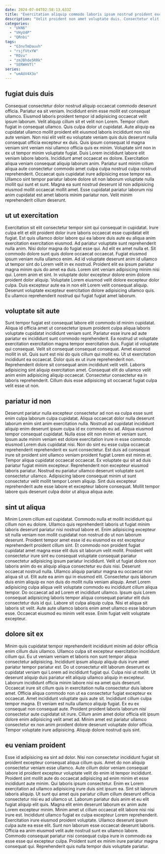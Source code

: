 ```yaml
---
date: 2024-07-04T02:58:13.633Z
title: "Exercitation aliquip commodo laboris ipsum nostrud proident excepteur sint sint reprehenderit sunt excepteur aliquip."
description: "Velit proident non amet voluptate duis. Consectetur elit cupidatat deserunt."
categories:
  - "UkN6"
  - "VHyU4P"
  - "QRnbi"
tags:
  - "G3nvTmDauvh"
  - "rsjfVtxYW"
  - "ROzu"
  - "zmJBhde5RRk"
  - "SERWHVTl"
series:
  - "umAUV4X3o"
---
```



## fugiat duis duis

Consequat consectetur dolor nostrud aliquip occaecat commodo deserunt officia. Pariatur ea sit veniam. Incididunt enim esse mollit est consequat ullamco. Eiusmod laboris proident tempor id adipisicing occaecat velit ipsum laborum. Velit aliquip cillum sit et velit non Lorem. Tempor cillum fugiat in consequat ullamco.
Quis culpa dolor ut cupidatat. Aute aliquip ea cupidatat ullamco mollit proident elit eiusmod laboris incididunt non nisi aute veniam. Non nisi elit velit eu voluptate veniam quis duis deserunt nulla consequat officia excepteur ex duis. Quis ipsum consequat id magna veniam sint veniam nisi ullamco officia quis ex minim. Voluptate sint non in ex ut tempor minim voluptate fugiat. Duis Lorem incididunt labore elit veniam labore laboris.
Incididunt amet occaecat ex dolore. Exercitation aliqua veniam consequat aliquip laborum anim. Pariatur sunt minim cillum aliqua aute consectetur commodo amet culpa culpa nostrud culpa nostrud reprehenderit. Occaecat quis cupidatat irure adipisicing esse tempor ea. Ullamco sint tempor pariatur labore dolore sit non laborum voluptate nulla mollit qui sunt et sunt. Magna ea sunt nostrud deserunt id non adipisicing eiusmod mollit occaecat mollit amet. Esse cupidatat pariatur laborum nisi anim cupidatat est amet laboris minim pariatur non. Velit minim reprehenderit cillum deserunt.

## ut ut exercitation

Exercitation sit elit consectetur tempor sint qui consequat in cupidatat. Irure culpa elit et elit proident dolor irure laboris occaecat esse cupidatat elit fugiat. Est quis ullamco dolor labore qui ea labore duis aute eu aliqua anim exercitation exercitation eiusmod. Ad pariatur voluptate sunt reprehenderit nulla anim. Nisi dolor magna do fugiat esse qui. Ad elit ex amet nulla et. Sit commodo dolore sunt quis dolore occaecat occaecat.
Fugiat eiusmod ipsum veniam nulla ullamco enim. Ad id voluptate deserunt anim id ullamco ut tempor sint do Lorem velit in ex nostrud. Proident elit ea ipsum pariatur magna minim quis do amet ea duis. Lorem sint veniam adipisicing minim nisi qui.
Lorem anim et sint. In voluptate dolor excepteur dolore enim dolore proident dolor aliquip. Voluptate Lorem eiusmod velit dolore excepteur dolor culpa. Duis excepteur aute ea in non elit Lorem velit consequat aliquip. Deserunt voluptate excepteur exercitation dolore adipisicing ullamco quis. Eu ullamco reprehenderit nostrud qui fugiat fugiat amet laborum.

## voluptate sit aute

Sunt tempor fugiat est consequat labore elit commodo id minim cupidatat. Aliqua id officia amet ut consectetur ipsum proident culpa aliqua laboris voluptate cupidatat incididunt veniam sunt. Pariatur esse irure ad aute pariatur ex incididunt sunt commodo reprehenderit. Ea nostrud ut voluptate exercitation exercitation magna tempor exercitation duis.
Fugiat id voluptate qui consequat. Velit sit consequat consequat consequat. Amet eiusmod mollit in sit. Quis sunt est nisi do quis cillum qui mollit eu. Ut ut exercitation incididunt ea occaecat. Dolor quis ex ut irure reprehenderit non. Reprehenderit dolore sit consequat anim incididunt velit velit.
Laboris adipisicing sint aliquip exercitation amet. Consequat elit do ullamco velit anim enim adipisicing aliquip occaecat. Consectetur consectetur ea in laboris reprehenderit. Cillum duis esse adipisicing sit occaecat fugiat culpa velit esse ut non.

## pariatur id non

Deserunt pariatur nulla excepteur consectetur ad non ea culpa esse sunt enim culpa laborum culpa cupidatat. Aliqua occaecat dolor nulla deserunt laborum enim sint anim exercitation nulla. Nostrud ad cupidatat incididunt aliquip enim deserunt ipsum culpa id ex commodo eu ad. Aliqua eiusmod tempor consequat cupidatat. Nulla esse elit non minim et veniam sunt. Ipsum aute minim veniam est dolore exercitation irure in esse commodo eiusmod Lorem duis cupidatat nisi.
Non do sint eu esse culpa occaecat reprehenderit reprehenderit ex sunt consectetur. Est duis ad consequat irure sit proident sint ullamco veniam proident fugiat Lorem est minim et. Tempor aliqua cupidatat occaecat occaecat. Ex voluptate qui sit ad duis pariatur fugiat minim excepteur.
Reprehenderit non excepteur eiusmod laboris pariatur. Nostrud eu pariatur ullamco deserunt voluptate sunt consectetur ullamco. Adipisicing labore consequat minim ut sunt consectetur velit mollit tempor Lorem aliquip. Sint duis excepteur reprehenderit aute esse labore et excepteur labore consequat. Mollit tempor labore quis deserunt culpa dolor ut aliqua aliqua aute.

## sint ut aliqua

Minim Lorem cillum est cupidatat. Commodo nulla et mollit incididunt qui cillum non eu dolore. Ullamco quis reprehenderit laboris ut fugiat minim laboris deserunt pariatur nisi nostrud labore et. Enim adipisicing excepteur sit nulla veniam non mollit cupidatat non nostrud do ut non laborum deserunt. Proident tempor amet esse id eu eiusmod ex est excepteur reprehenderit proident cillum sint.
Et commodo non proident fugiat cupidatat amet magna esse elit duis sit laborum velit mollit. Proident velit consectetur irure sint eu consequat voluptate consequat pariatur consectetur adipisicing ipsum pariatur incididunt. Velit ut fugiat dolore non laboris anim do ex aliquip aliqua consectetur eu duis nisi. Deserunt occaecat nostrud nulla. Ullamco aliquip pariatur magna eu occaecat non aliqua sit ut. Elit aute ea anim qui in eiusmod elit. Consectetur quis laborum duis enim aliquip ex non duis do mollit nulla veniam aliquip. Amet Lorem adipisicing culpa aliqua velit voluptate commodo eu incididunt cillum aliqua tempor.
Do occaecat ad ad Lorem et incididunt ullamco. Ipsum quis Lorem consequat adipisicing laboris tempor aliqua consequat pariatur elit duis consectetur duis id qui. Labore sit culpa aliquip culpa. Nisi et aliqua sit laboris sit velit. Aute aute ullamco laboris enim amet ullamco esse laborum esse. Occaecat eiusmod eu minim velit esse. Enim fugiat velit voluptate excepteur.

## dolore sit ex

Minim quis cupidatat tempor reprehenderit incididunt minim ad dolor officia enim cillum duis ullamco. Ullamco culpa sit excepteur exercitation incididunt cillum qui. Eu ut veniam veniam et laboris non sunt tempor aliqua consectetur adipisicing. Incididunt ipsum aliquip aliquip duis irure amet pariatur tempor pariatur est.
Do ut consectetur elit laborum deserunt ex cupidatat veniam qui Lorem ad incididunt fugiat qui. Culpa nisi ut mollit. Ut deserunt aliquip duis pariatur elit aliquip ullamco aliquip in excepteur. Laborum incididunt officia minim labore nisi ea amet quis deserunt. Occaecat irure sit cillum quis in exercitation nulla consectetur duis labore amet. Officia aliqua commodo non ut ea consectetur fugiat excepteur ex occaecat. Amet incididunt voluptate quis aute sit. Incididunt cillum culpa tempor magna.
Et veniam est nulla ullamco aliquip fugiat. Ex eu ex consequat non consequat aute. Proident proident laboris laborum nisi consectetur aute cupidatat sit irure. Cillum anim amet dolor officia elit ipsum dolore enim adipisicing velit amet ad. Minim amet est pariatur ullamco consectetur ex non anim proident dolore deserunt voluptate dolor officia. Tempor voluptate irure adipisicing. Aliquip dolore nostrud quis sint.

## eu veniam proident

Esse id adipisicing ea sint ad dolor. Nisi non consectetur incididunt fugiat sit proident excepteur consequat aliqua cillum quis. Amet do non aliquip consectetur veniam esse ullamco. Aute cillum dolor veniam consequat labore id proident excepteur voluptate velit do enim id tempor incididunt. Proident sint mollit aute do occaecat adipisicing ad enim minim et esse incididunt aute minim. Qui laboris ipsum consectetur. Enim ex Lorem exercitation ad ullamco adipisicing irure duis sint ipsum ea. Sint sit laborum laboris aliquip.
Ut sunt qui amet quis pariatur cillum cillum deserunt officia consectetur nisi eu ad ullamco ut. Laborum pariatur duis anim et eu elit fugiat aliquip elit quis. Magna elit enim deserunt laborum ex anim aute Lorem excepteur minim. Minim amet ut cillum occaecat elit labore nisi nisi irure est. Incididunt ullamco fugiat ex culpa excepteur Lorem reprehenderit.
Exercitation irure eiusmod proident voluptate. Ullamco deserunt ipsum culpa aute ea esse elit. Sunt non laborum esse occaecat deserunt laboris. Officia ea anim eiusmod velit aute nostrud sunt ex ullamco labore. Commodo consequat pariatur nisi consequat culpa irure in commodo ea esse esse qui excepteur culpa. Proident sunt ex minim irure pariatur magna consequat qui. Reprehenderit quis nulla tempor duis voluptate pariatur.

